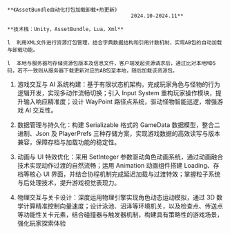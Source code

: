 ```
**《AssetBundle自动化打包加载卸载+热更新》                                          2024.10-2024.11**

**技术栈：Unity，AssetBundle，Lua，Xml**

l  利用XML文件进行资源打包管理，结合字典数据结构和引用计数机制，实现AB包的自动加载与卸载功能。

l  本地与服务器均存储资源包版本及信息文件，客户端发起资源请求后，通过比对本地MD5码，若不一致则从服务器下载更新对应的AB包至本地，随后加载该资源包。
```
1. 游戏交互与 AI 系统构建：基于有限状态机架构，完成玩家角色与怪物的行为逻辑开发，实现多动作流畅切换；引入 Input System 重构玩家操作模块，提升输入响应精准度；设计 WayPoint 路径点系统，驱动怪物智能巡逻，增强游戏 AI 交互性。​

2. 数据管理与持久化：构建 Serializable 格式的 GameData 数据模型，整合二进制、Json 及 PlayerPrefs 三种存储方案，实现游戏数据的高效读写与版本兼容，保障存档与加载功能的稳定性。​

3. 动画与 UI 特效优化：采用 SetInteger 参数驱动角色动画系统，通过动画融合技术实现动作过渡的自然流畅；运用 Animation 动画组件搭建 Loading、存档等核心 UI 界面，并结合协程机制完成延迟加载与过渡特效；掌握粒子系统与后处理技术，提升游戏视觉表现力。​

4. 物理交互与关卡设计：深度运用物理引擎实现角色动态运动模拟，通过 3D 数学计算精准控制向量速度；设计泳池、沼泽等环境机关，以及检查点、传送点等功能性关卡元素，结合碰撞器与触发器机制，构建具有策略性的游戏场景，强化玩家探索体验